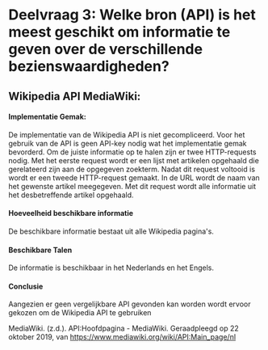 # Deelvraag 3: Welke bron (API) is het meest geschikt om informatie te geven over de verschillende bezienswaardigheden?

## Wikipedia API MediaWiki:

#### Implementatie Gemak:

De implementatie van de Wikipedia API is niet gecompliceerd. Voor het gebruik van de API is geen API-key nodig wat het implementatie gemak bevorderd. Om de juiste informatie op te halen zijn er twee HTTP-requests nodig. Met het eerste request wordt er een lijst met artikelen opgehaald die gerelateerd zijn aan de opgegeven zoekterm. Nadat dit request voltooid is wordt er een tweede HTTP-request gemaakt. In de URL wordt de naam van het gewenste artikel meegegeven. Met dit request wordt alle informatie uit het desbetreffende artikel opgehaald.

#### Hoeveelheid beschikbare informatie

De beschikbare informatie bestaat uit alle Wikipedia pagina's.

#### Beschikbare Talen

De informatie is beschikbaar in het Nederlands en het Engels.


#### Conclusie
Aangezien er geen vergelijkbare API gevonden kan worden wordt ervoor gekozen om de Wikipedia API te gebruiken

MediaWiki. (z.d.). API:Hoofdpagina - MediaWiki. Geraadpleegd op 22 oktober 2019, van https://www.mediawiki.org/wiki/API:Main_page/nl
